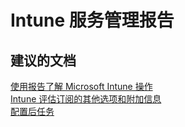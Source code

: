 <properties
    pageTitle="Service Administration Reporting"
    description="服务管理报告"
    service="microsoft.intune"
    resource="intune"
    authors="mackie1604"
    displayOrder=""
    selfHelpType="generic"
    supportTopicIds="32447199"
    resourceTags=""
    productPesIds="15584"
    cloudEnvironments="public"
/>


# <a name="intune-service-administration-reporting"></a>Intune 服务管理报告

## <a name="recommended-documents"></a>**建议的文档**

[使用报告了解 Microsoft Intune 操作](https://docs.microsoft.com/intune-classic/deploy-use/understand-microsoft-intune-operations-by-using-reports)<br>
[Intune 评估订阅的其他选项和附加信息](https://docs.microsoft.com/intune-classic/understand-explore/get-started-with-a-30-day-trial-of-microsoft-intune-step-6)<br>
[配置后任务](https://docs.microsoft.com/intune-classic/get-started/post-configuration-tasks)<br>


